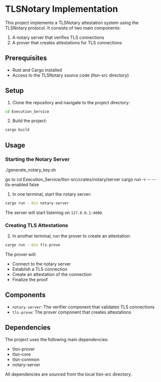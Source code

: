 # TLSNotary Implementation

This project implements a TLSNotary attestation system using the TLSNotary protocol. It consists of two main components:
1. A notary server that verifies TLS connections
2. A prover that creates attestations for TLS connections

## Prerequisites

- Rust and Cargo installed
- Access to the TLSNotary source code (tlsn-src directory)

## Setup

1. Clone the repository and navigate to the project directory:
```bash
cd Execution_Service
```

2. Build the project:
```bash
cargo build
```

## Usage

### Starting the Notary Server

./generate_notary_key.sh

go to 
cd Execution_Service/tlsn-src/crates/notary/server
cargo run -r -- --tls-enabled false

1. In one terminal, start the notary server:
```bash
cargo run --bin notary-server
```
The server will start listening on `127.0.0.1:4000`.

### Creating TLS Attestations

2. In another terminal, run the prover to create an attestation:
```bash
cargo run --bin tls-prove
```

The prover will:
- Connect to the notary server
- Establish a TLS connection
- Create an attestation of the connection
- Finalize the proof

## Components

- `notary-server`: The verifier component that validates TLS connections
- `tls-prove`: The prover component that creates attestations

## Dependencies

The project uses the following main dependencies:
- tlsn-prover
- tlsn-core
- tlsn-common
- notary-server

All dependencies are sourced from the local tlsn-src directory. 